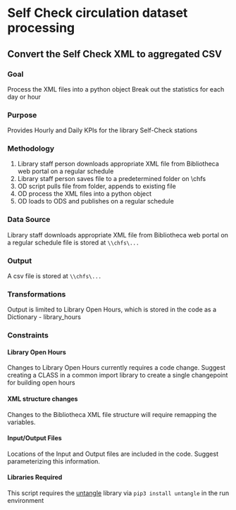 # Self Check circulation dataset processing

## Convert the Self Check XML to aggregated CSV

### Goal 
Process the XML files into a python object
Break out the statistics for each day or hour 

### Purpose 
Provides Hourly and Daily KPIs for the library Self-Check stations

### Methodology 
1. Library staff person downloads appropriate XML file from Bibliotheca web portal on a regular schedule
2. Library staff person saves file to a predetermined folder on \\chfs
3. OD script pulls file from folder, appends to existing file
4. OD process the XML files into a python object 
5. OD loads to ODS and publishes on a regular schedule

### Data Source
Library staff downloads appropriate XML file from Bibliotheca web portal on a regular schedule
file is stored at ```\\chfs\...```
### Output 
A csv file is stored at ```\\chfs\...```
### Transformations
Output is limited to Library Open Hours, which is stored in the code as a Dictionary - library_hours

### Constraints
#### Library Open Hours
Changes to Library Open Hours currently requires a code change.
Suggest creating a CLASS in a common import library to create a single changepoint for building open hours
#### XML structure changes
Changes to the Bibliotheca XML file structure will require remapping the variables.
#### Input/Output Files
Locations of the Input and Output files are included in the code. Suggest parameterizing this information.
#### Libraries Required
This script requires the [untangle](https://untangle.readthedocs.io/en/latest/) library via ```pip3 install untangle``` in the run environment

